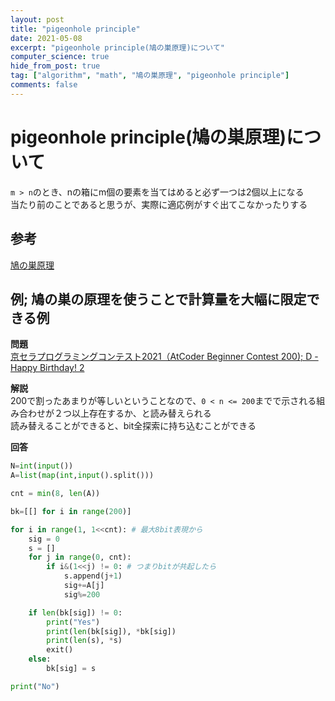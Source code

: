 ```yaml
---
layout: post
title: "pigeonhole principle"
date: 2021-05-08
excerpt: "pigeonhole principle(鳩の巣原理)について"
computer_science: true
hide_from_post: true
tag: ["algorithm", "math", "鳩の巣原理", "pigeonhole principle"]
comments: false
---
```


# pigeonhole principle(鳩の巣原理)について
`m > n`のとき、nの箱にm個の要素を当てはめると必ず一つは2個以上になる  
当たり前のことであると思うが、実際に適応例がすぐ出てこなかったりする  

## 参考
[鳩の巣原理](https://ja.wikipedia.org/wiki/%E9%B3%A9%E3%81%AE%E5%B7%A3%E5%8E%9F%E7%90%86)


## 例; 鳩の巣の原理を使うことで計算量を大幅に限定できる例

**問題**  
[京セラプログラミングコンテスト2021（AtCoder Beginner Contest 200); D - Happy Birthday! 2](https://atcoder.jp/contests/abc200/tasks/abc200_d)  

**解説**  
200で割ったあまりが等しいということなので、`0 < n <= 200`までで示される組み合わせが２つ以上存在するか、と読み替えられる  
読み替えることができると、bit全探索に持ち込むことができる  

**回答**  
```python
N=int(input())
A=list(map(int,input().split()))

cnt = min(8, len(A))

bk=[[] for i in range(200)]

for i in range(1, 1<<cnt): # 最大8bit表現から
    sig = 0
    s = []
    for j in range(0, cnt):
        if i&(1<<j) != 0: # つまりbitが共起したら
            s.append(j+1)
            sig+=A[j]
            sig%=200

    if len(bk[sig]) != 0:
        print("Yes")
        print(len(bk[sig]), *bk[sig])
        print(len(s), *s)
        exit()
    else:
        bk[sig] = s

print("No")
```

